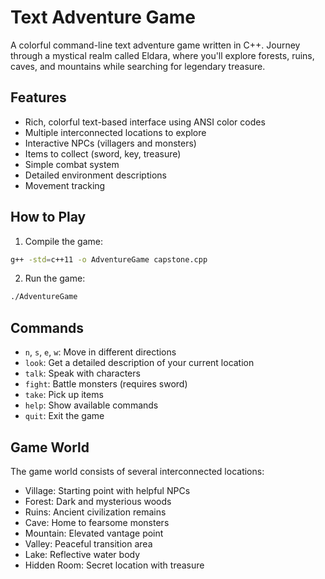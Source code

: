 # Text Adventure Game

A colorful command-line text adventure game written in C++. Journey through a mystical realm called Eldara, where you'll explore forests, ruins, caves, and mountains while searching for legendary treasure.

## Features

- Rich, colorful text-based interface using ANSI color codes
- Multiple interconnected locations to explore
- Interactive NPCs (villagers and monsters)
- Items to collect (sword, key, treasure)
- Simple combat system
- Detailed environment descriptions
- Movement tracking

## How to Play

1. Compile the game:
```bash
g++ -std=c++11 -o AdventureGame capstone.cpp
```

2. Run the game:
```bash
./AdventureGame
```

## Commands

- `n`, `s`, `e`, `w`: Move in different directions
- `look`: Get a detailed description of your current location
- `talk`: Speak with characters
- `fight`: Battle monsters (requires sword)
- `take`: Pick up items
- `help`: Show available commands
- `quit`: Exit the game

## Game World

The game world consists of several interconnected locations:
- Village: Starting point with helpful NPCs
- Forest: Dark and mysterious woods
- Ruins: Ancient civilization remains
- Cave: Home to fearsome monsters
- Mountain: Elevated vantage point
- Valley: Peaceful transition area
- Lake: Reflective water body
- Hidden Room: Secret location with treasure 